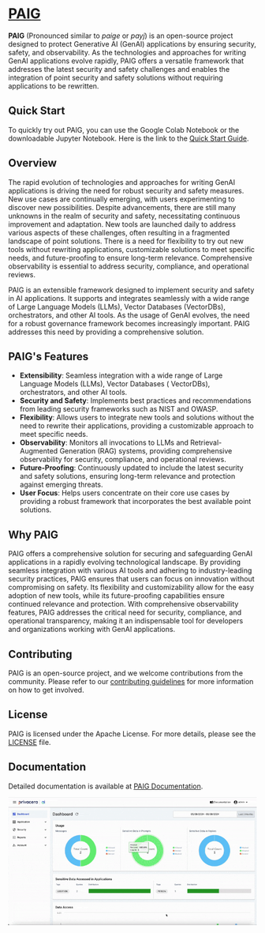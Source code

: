 
# [PAIG](https://paig.ai)

**PAIG** (Pronounced similar to *paige* or *payj*) is an open-source project designed to protect Generative AI (GenAI)
applications by ensuring security, safety, and observability. As the technologies and approaches for writing GenAI
applications evolve rapidly, PAIG offers a versatile framework that addresses the latest security and safety challenges
and enables the integration of point security and safety solutions without requiring applications to be rewritten.

## Quick Start

To quickly try out PAIG, you can use the Google Colab Notebook or the downloadable Jupyter Notebook. Here is the
link to the [Quick Start Guide](https://paig-os-docs.privacera.me/quick-start/index.html).

## Overview

The rapid evolution of technologies and approaches for writing GenAI applications is driving the need for robust
security and safety measures. New use cases are continually emerging, with users experimenting to discover new
possibilities. Despite advancements, there are still many unknowns in the realm of security and safety, necessitating
continuous improvement and adaptation. New tools are launched daily to address various aspects of these challenges,
often resulting in a fragmented landscape of point solutions. There is a need for flexibility to try out new tools
without rewriting applications, customizable solutions to meet specific needs, and future-proofing to ensure long-term
relevance. Comprehensive observability is essential to address security, compliance, and operational reviews.

PAIG is an extensible framework designed to implement security and safety in AI applications. It supports and integrates
seamlessly with a wide range of Large Language Models (LLMs), Vector Databases (VectorDBs), orchestrators, and other AI
tools. As the usage of GenAI evolves, the need for a robust governance framework becomes increasingly important. PAIG
addresses this need by providing a comprehensive solution.

## PAIG's Features

- **Extensibility**: Seamless integration with a wide range of Large Language Models (LLMs), Vector Databases (
  VectorDBs), orchestrators, and other AI tools.
- **Security and Safety**: Implements best practices and recommendations from leading security frameworks such as NIST
  and OWASP.
- **Flexibility**: Allows users to integrate new tools and solutions without the need to rewrite their applications,
  providing a customizable approach to meet specific needs.
- **Observability**: Monitors all invocations to LLMs and Retrieval-Augmented Generation (RAG) systems, providing
  comprehensive observability for security, compliance, and operational reviews.
- **Future-Proofing**: Continuously updated to include the latest security and safety solutions, ensuring long-term
  relevance and protection against emerging threats.
- **User Focus**: Helps users concentrate on their core use cases by providing a robust framework that incorporates the
  best available point solutions.

## Why PAIG

PAIG offers a comprehensive solution for securing and safeguarding GenAI applications in a rapidly evolving
technological landscape. By providing seamless integration with various AI tools and adhering to industry-leading
security practices, PAIG ensures that users can focus on innovation without compromising on safety. Its flexibility and
customizability allow for the easy adoption of new tools, while its future-proofing capabilities ensure continued
relevance and protection. With comprehensive observability features, PAIG addresses the critical need for security,
compliance, and operational transparency, making it an indispensable tool for developers and organizations working with
GenAI applications.


## Contributing

PAIG is an open-source project, and we welcome contributions from the community. Please refer to
our [contributing guidelines](docs/CONTRIBUTING.md) for more information on how to get involved.

## License

PAIG is licensed under the Apache License. For more details, please see the [LICENSE](LICENSE) file.

## Documentation

Detailed documentation is available at [PAIG Documentation](https://paig-os-docs.privacera.me/index.html).

![PAIG Demo gif](docs/assets/PAIG_Demo.gif)
